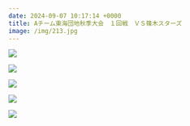 ```yaml
---
date: 2024-09-07 10:17:14 +0000
title: Aチーム東海団地秋季大会　１回戦　ＶＳ篠木スターズ
image: /img/213.jpg
---
```

![](/img/214.jpg)

![](/img/215.jpg)

![](/img/216.jpg)

![](/img/217.jpg)

![](/img/218.jpg)
